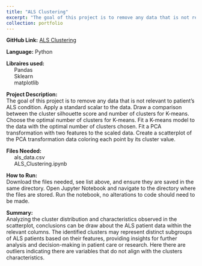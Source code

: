 ```yaml
---
title: "ALS Clustering"
excerpt: "The goal of this project is to remove any data that is not relevant to patient’s ALS condition. Apply a standard scalar to the data. Draw a comparison between the cluster silhouette score and number of clusters for K-means. Choose the optimal number of clusters for K-means. Fit a K-means model to the data with the optimal number of clusters chosen. Fit a PCA transformation with two features to the scaled data. Create a scatterplot of the PCA transformation data coloring each point by its cluster value."
collection: portfolio
---
```


**GitHub Link:** [ALS Clustering](https://github.com/laurenthompson4477/laurenthompson4477.github.io/tree/main/ALS_Clusters)

**Language:** Python

**Libraires used:**<br>
&ensp;&ensp;&ensp;Pandas<br>
&ensp;&ensp;&ensp;Sklearn<br>
&ensp;&ensp;&ensp;matplotlib<br>

**Project Description:**<br>
The goal of this project is to remove any data that is not relevant to patient’s ALS condition. Apply a standard scalar to the data. Draw a comparison between the cluster silhouette score and number of clusters for K-means. Choose the optimal number of clusters for K-means. Fit a K-means model to the data with the optimal number of clusters chosen. Fit a PCA transformation with two features to the scaled data. Create a scatterplot of the PCA transformation data coloring each point by its cluster value.

**Files Needed:**<br>
&ensp;&ensp;&ensp;als_data.csv<br>
&ensp;&ensp;&ensp;ALS_Clustering.ipynb<br>

**How to Run:**<br>
Download the files needed, see list above, and ensure they are saved in the same directory. Open Jupyter Notebook and navigate to the directory where the files are stored. Run the notebook, no alterations to code should need to be made.

**Summary:**<br>
Analyzing the cluster distribution and characteristics observed in the scatterplot, conclusions can be draw about the ALS patient data within the relevant columns. The identified clusters may represent distinct subgroups of ALS patients based on their features, providing insights for further analysis and decision-making in patient care or research. Here there are outliers indicating there are variables that do not align with the clusters characteristics.


